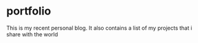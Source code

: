 # portfolio
This is my recent personal blog. It also contains a list of my projects that i share with the world
